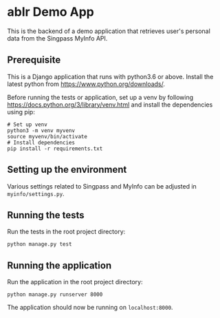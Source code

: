 # ablr Demo App
This is the backend of a demo application that retrieves user's personal data from the Singpass MyInfo API.

## Prerequisite
This is a Django application that runs with python3.6 or above. 
Install the latest python from https://www.python.org/downloads/.

Before running the tests or application, set up a venv by following https://docs.python.org/3/library/venv.html 
and install the dependencies using pip:
```shell script
# Set up venv
python3 -m venv myvenv
source myvenv/bin/activate 
# Install dependencies
pip install -r requirements.txt
```

## Setting up the environment
Various settings related to Singpass and MyInfo can be adjusted in `myinfo/settings.py`.

## Running the tests
Run the tests in the root project directory:
```shell script
python manage.py test 
```

## Running the application
Run the application in the root project directory:
```shell script
python manage.py runserver 8000
```
The application should now be running on `localhost:8000`.
